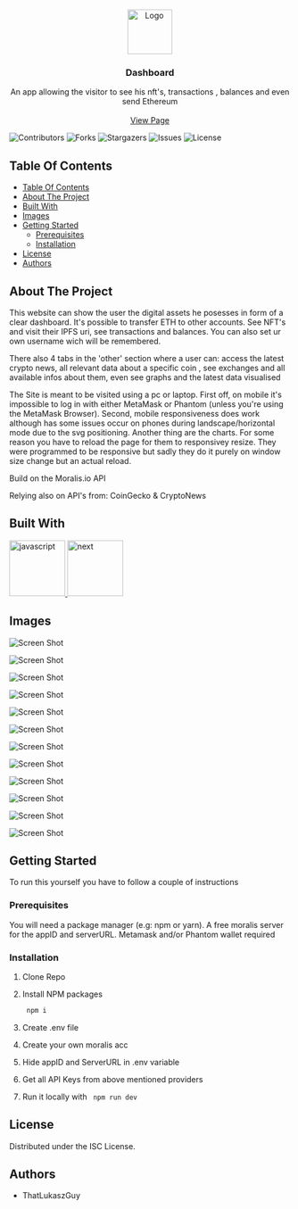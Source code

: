 <br/>
<p align="center">
  <a href="https://github.com/ThatLukaszGuy/DashboardApp">
    <img src="public/favicon.ico" alt="Logo" width="80" height="80">
  </a>

  <h3 align="center">Dashboard</h3>

  <p align="center">
    An app allowing the visitor to see his nft's, transactions , balances and even send Ethereum
    <br/>
    <br/>
    <a href="https://dashboard-app-nine-snowy.vercel.app/">View Page</a>
    
  </p>
</p>

![Contributors](https://img.shields.io/github/contributors/ThatLukaszGuy/DashboardApp?color=dark-green) ![Forks](https://img.shields.io/github/forks/ThatLukaszGuy/DashboardApp?style=social) ![Stargazers](https://img.shields.io/github/stars/ThatLukaszGuy/DashboardApp?style=social) ![Issues](https://img.shields.io/github/issues/ThatLukaszGuy/DashboardApp) ![License](https://img.shields.io/github/license/ThatLukaszGuy/DashboardApp) 


## Table Of Contents

- [Table Of Contents](#table-of-contents)
- [About The Project](#about-the-project)
- [Built With](#built-with)
- [Images](#images)
- [Getting Started](#getting-started)
  - [Prerequisites](#prerequisites)
  - [Installation](#installation)
- [License](#license)
- [Authors](#authors)

## About The Project


This website can show the user the digital assets he posesses in form of a clear dashboard. It's possible to transfer ETH to other accounts. See NFT's and visit their IPFS uri, see transactions and balances. You can also set ur own username wich will be remembered.

There also 4 tabs in the 'other' section where a user can: access the latest crypto news, all relevant data about a specific coin , see exchanges and all available infos about them, even see graphs and the latest data visualised

The Site is meant to be visited using a pc or laptop. First off, on mobile it's impossible to log in with either MetaMask or Phantom (unless you're using the MetaMask Browser). Second, mobile responsiveness does work although has some issues occur on phones during landscape/horizontal mode due to the svg positioning. Another thing are the charts. For some reason you have to reload the page for them to responsivey resize. They were programmed to be responsive but sadly they do it purely on window size change but an actual reload.

Build on the Moralis.io API 

Relying also on API's from: CoinGecko & CryptoNews 

## Built With


<a href="https://developer.mozilla.org/en-US/docs/Web/JavaScript" target="_blank" rel="noreferrer"> <img src="https://raw.githubusercontent.com/devicons/devicon/master/icons/javascript/javascript-original.svg" alt="javascript" width="100" height="100"/> </a>  <a href="https://nextjs.org/" target="_blank" rel="noreferrer"> <img src="https://www.drupal.org/files/project-images/nextjs-drupal.jpg" alt="next"  width="100" height="100"/> </a> 

## Images

![Screen Shot](public/images/screenshots/MainS.png)

![Screen Shot](public/images/screenshots/SendS.png)

![Screen Shot](public/images/screenshots/nft.png)

![Screen Shot](public/images/screenshots/logoutS.png)

![Screen Shot](public/images/screenshots/LatestS.png)

![Screen Shot](public/images/screenshots/ContactS.png)

![Screen Shot](public/images/screenshots/NewS.png)

![Screen Shot](public/images/screenshots/coins.png)

![Screen Shot](public/images/screenshots/ExchangesS.png)

![Screen Shot](public/images/screenshots/g1.png)

![Screen Shot](public/images/screenshots/g2.png)

![Screen Shot](public/images/screenshots/g3.png)


## Getting Started

To run this yourself you have to follow a couple of instructions

### Prerequisites

You will need a package manager (e.g: npm or yarn). A free moralis server for the appID and serverURL. Metamask and/or Phantom wallet required


### Installation

1. Clone Repo

2. Install NPM packages

    ```sh
     npm i
     ```

3. Create .env file

4. Create your own moralis acc

5. Hide appID and ServerURL in .env variable

6. Get all API Keys from above mentioned providers

6. Run it locally with ``` npm run dev```


## License

Distributed under the ISC License. 

## Authors

* ThatLukaszGuy


